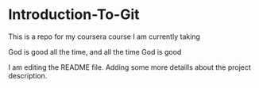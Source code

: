 
# Introduction-To-Git
This is a repo for my coursera course I am currently taking

God is good all the time, and all the time God is good


I am editing the README file. Adding some more detaills about the project description.

